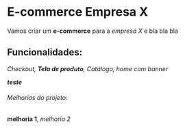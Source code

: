 # E-commerce Empresa X

Vamos criar um **e-commerce** para a *empresa X* e bla bla bla

## Funcionalidades:

_Checkout, **Tela de produto**, Catálogo, home com banner_

_**teste**_

###### Melhorias do projeto:

__melhoria 1__, _melhoria 2_